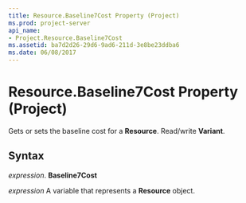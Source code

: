 ```yaml
---
title: Resource.Baseline7Cost Property (Project)
ms.prod: project-server
api_name:
- Project.Resource.Baseline7Cost
ms.assetid: ba7d2d26-29d6-9ad6-211d-3e8be23ddba6
ms.date: 06/08/2017
---
```



# Resource.Baseline7Cost Property (Project)

Gets or sets the baseline cost for a **Resource**. Read/write **Variant**.


## Syntax

 _expression_. **Baseline7Cost**

 _expression_ A variable that represents a **Resource** object.


